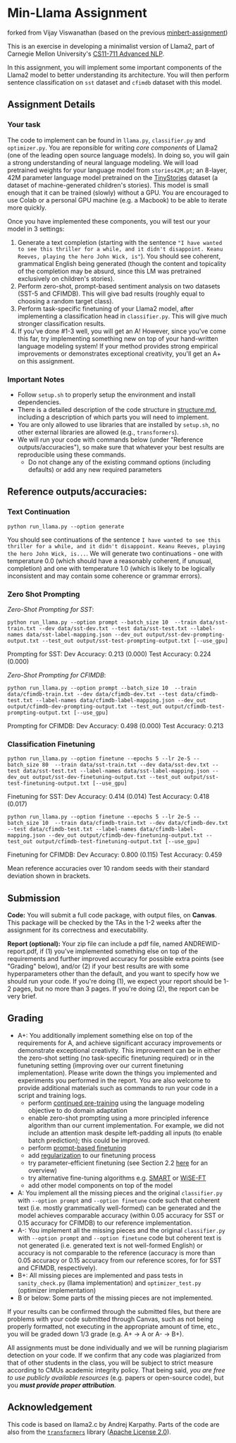 # Min-Llama Assignment

forked from Vijay Viswanathan (based on the previous [minbert-assignment](https://github.com/neubig/minbert-assignment))

This is an exercise in developing a minimalist version of Llama2, part of Carnegie Mellon University's [CS11-711 Advanced NLP](http://phontron.com/class/anlp2024/).

In this assignment, you will implement some important components of the Llama2 model to better understanding its architecture.
You will then perform sentence classification on `sst` dataset and `cfimdb` dataset with this model.

## Assignment Details

### Your task

The code to implement can be found in `llama.py`, `classifier.py` and `optimizer.py`. You are reponsible for writing _core components_ of Llama2 (one of the leading open source language models). In doing so, you will gain a strong understanding of neural language modeling. We will load pretrained weights for your language model from `stories42M.pt`; an 8-layer, 42M parameter language model pretrained on the [TinyStories](https://arxiv.org/abs/2305.07759) dataset (a dataset of machine-generated children's stories). This model is small enough that it can be trained (slowly) without a GPU. You are encouraged to use Colab or a personal GPU machine (e.g. a Macbook) to be able to iterate more quickly.

Once you have implemented these components, you will test our your model in 3 settings:

1. Generate a text completion (starting with the sentence `"I have wanted to see this thriller for a while, and it didn't disappoint. Keanu Reeves, playing the hero John Wick, is"`). You should see coherent, grammatical English being generated (though the content and topicality of the completion may be absurd, since this LM was pretrained exclusively on children's stories).
2. Perform zero-shot, prompt-based sentiment analysis on two datasets (SST-5 and CFIMDB). This will give bad results (roughly equal to choosing a random target class).
3. Perform task-specific finetuning of your Llama2 model, after implementing a classification head in `classifier.py`. This will give much stronger classification results.
4. If you've done #1-3 well, you will get an A! However, since you've come this far, try implementing something new on top of your hand-written language modeling system! If your method provides strong empirical improvements or demonstrates exceptional creativity, you'll get an A+ on this assignment.

### Important Notes

- Follow `setup.sh` to properly setup the environment and install dependencies.
- There is a detailed description of the code structure in [structure.md](./structure.md), including a description of which parts you will need to implement.
- You are only allowed to use libraries that are installed by `setup.sh`, no other external libraries are allowed (e.g., `transformers`).
- We will run your code with commands below (under "Reference outputs/accuracies"), so make sure that whatever your best results are reproducible using these commands.
  - Do not change any of the existing command options (including defaults) or add any new required parameters

## Reference outputs/accuracies:

### Text Continuation

```shell
python run_llama.py --option generate
```

You should see continuations of the sentence `I have wanted to see this thriller for a while, and it didn't disappoint. Keanu Reeves, playing the hero John Wick, is...`. We will generate two continuations - one with temperature 0.0 (which should have a reasonably coherent, if unusual, completion) and one with temperature 1.0 (which is likely to be logically inconsistent and may contain some coherence or grammar errors).

### Zero Shot Prompting

_Zero-Shot Prompting for SST_:

```shell
python run_llama.py --option prompt --batch_size 10  --train data/sst-train.txt --dev data/sst-dev.txt --test data/sst-test.txt --label-names data/sst-label-mapping.json --dev_out output/sst-dev-prompting-output.txt --test_out output/sst-test-prompting-output.txt [--use_gpu]
```

Prompting for SST:
Dev Accuracy: 0.213 (0.000)
Test Accuracy: 0.224 (0.000)

_Zero-Shot Prompting for CFIMDB_:

```shell
python run_llama.py --option prompt --batch_size 10  --train data/cfimdb-train.txt --dev data/cfimdb-dev.txt --test data/cfimdb-test.txt --label-names data/cfimdb-label-mapping.json --dev_out output/cfimdb-dev-prompting-output.txt --test_out output/cfimdb-test-prompting-output.txt [--use_gpu]
```

Prompting for CFIMDB:
Dev Accuracy: 0.498 (0.000)
Test Accuracy: 0.213

### Classification Finetuning

```shell
python run_llama.py --option finetune --epochs 5 --lr 2e-5 --batch_size 80  --train data/sst-train.txt --dev data/sst-dev.txt --test data/sst-test.txt --label-names data/sst-label-mapping.json --dev_out output/sst-dev-finetuning-output.txt --test_out output/sst-test-finetuning-output.txt [--use_gpu]
```

Finetuning for SST:
Dev Accuracy: 0.414 (0.014)
Test Accuracy: 0.418 (0.017)

```shell
python run_llama.py --option finetune --epochs 5 --lr 2e-5 --batch_size 10  --train data/cfimdb-train.txt --dev data/cfimdb-dev.txt --test data/cfimdb-test.txt --label-names data/cfimdb-label-mapping.json --dev_out output/cfimdb-dev-finetuning-output.txt --test_out output/cfimdb-test-finetuning-output.txt [--use_gpu]
```

Finetuning for CFIMDB:
Dev Accuracy: 0.800 (0.115)
Test Accuracy: 0.459

Mean reference accuracies over 10 random seeds with their standard deviation shown in brackets.

## Submission

**Code:**
You will submit a full code package, with output files, on **Canvas**. This package will be checked by the TAs in the 1-2 weeks
after the assignment for its correctness and executability.

**Report (optional):** Your zip file can include a pdf file, named ANDREWID-report.pdf, if (1) you've implemented something else on top of the requirements and further improved accuracy for possible extra points (see "Grading" below), and/or (2) if your best results are with some hyperparameters other than the default, and you want to specify how we should run your code. If you're doing (1), we expect your report should be 1-2 pages, but no more than 3 pages. If you're doing (2), the report can be very brief.

## Grading

- A+: You additionally implement something else on top of the requirements for A, and achieve significant accuracy improvements or demonstrate exceptional creativity. This improvement can be in either the zero-shot setting (no task-specific finetuning required) or in the funetuning setting (improving over our current finetuning implementation). Please write down the things you implemented and experiments you performed in the report. You are also welcome to provide additional materials such as commands to run your code in a script and training logs.
  - perform [continued pre-training](https://arxiv.org/abs/2004.10964) using the language modeling objective to do domain adaptation
  - enable zero-shot prompting using a more principled inference algorithm than our current implementation. For example, we did not include an attention mask despite left-padding all inputs (to enable batch prediction); this could be improved.
  - perform [prompt-based finetuning](https://arxiv.org/abs/2109.01247)
  - add [regularization](https://arxiv.org/abs/1909.11299) to our finetuning process
  - try parameter-efficient finetuning (see Section 2.2 [here](https://arxiv.org/abs/2110.04366) for an overview)
  - try alternative fine-tuning algorithms e.g. [SMART](https://www.aclweb.org/anthology/2020.acl-main.197) or [WiSE-FT](https://arxiv.org/abs/2109.01903)
  - add other model components on top of the model
- A: You implement all the missing pieces and the original `classifier.py` with `--option prompt` and `--option finetune` code such that coherent text (i.e. mostly grammatically well-formed) can be generated and the model achieves comparable accuracy (within 0.05 accuracy for SST or 0.15 accuracy for CFIMDB) to our reference implementation.
- A-: You implement all the missing pieces and the original `classifier.py` with `--option prompt` and `--option finetune` code but coherent text is not generated (i.e. generated text is not well-formed English) or accuracy is not comparable to the reference (accuracy is more than 0.05 accuracy or 0.15 accuracy from our reference scores, for for SST and CFIMDB, respectively).
- B+: All missing pieces are implemented and pass tests in `sanity_check.py` (llama implementation) and `optimizer_test.py` (optimizer implementation)
- B or below: Some parts of the missing pieces are not implemented.

If your results can be confirmed through the submitted files, but there are problems with your code submitted through Canvas, such as not being properly formatted, not executing in the appropriate amount of time, etc., you will be graded down 1/3 grade (e.g. A+ -> A or A- -> B+).

All assignments must be done individually and we will be running plagiarism detection on your code. If we confirm that any code was plagiarized from that of other students in the class, you will be subject to strict measure according to CMUs academic integrity policy. That being said, _you are free to use publicly available resources_ (e.g. papers or open-source
code), but you **_must provide proper attribution_**.

## Acknowledgement

This code is based on llama2.c by Andrej Karpathy. Parts of the code are also from the [`transformers`](https://github.com/huggingface/transformers) library ([Apache License 2.0](./LICENSE)).
